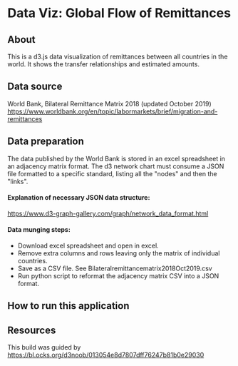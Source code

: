 # Data Viz: Global Flow of Remittances

## About
This is a d3.js data visualization of remittances between all countries in the world. It shows the transfer relationships and estimated amounts.

## Data source
World Bank, Bilateral Remittance Matrix 2018 (updated October 2019)
https://www.worldbank.org/en/topic/labormarkets/brief/migration-and-remittances

## Data preparation
The data published by the World Bank is stored in an excel spreadsheet in an adjacency matrix format. The d3 network chart must consume a JSON file formatted to a specific standard, listing all the "nodes" and then the "links".

#### Explanation of necessary JSON data structure:
https://www.d3-graph-gallery.com/graph/network_data_format.html

#### Data munging steps:
- Download excel spreadsheet and open in excel.
- Remove extra columns and rows leaving only the matrix of individual countries.
- Save as a CSV file. See Bilateralremittancematrix2018Oct2019.csv
- Run python script to reformat the adjacency matrix CSV into a JSON format.

## How to run this application

## Resources
This build was guided by https://bl.ocks.org/d3noob/013054e8d7807dff76247b81b0e29030
